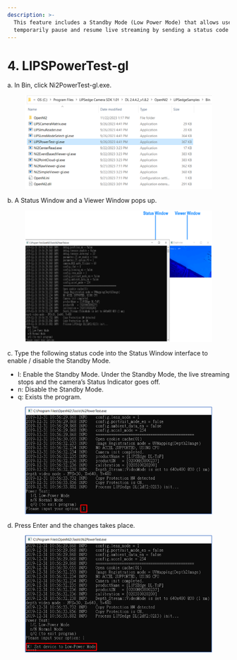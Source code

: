 ```yaml
---
description: >-
  This feature includes a Standby Mode (Low Power Mode) that allows users to
  temporarily pause and resume live streaming by sending a status code through
---
```


# 4. LIPSPowerTest-gl

a. In Bin, click Ni2PowerTest-gl.exe.

<figure><img src="../../.gitbook/assets/image (1).png" alt=""><figcaption></figcaption></figure>

b. A Status Window and a Viewer Window pops up.

<figure><img src="../../.gitbook/assets/image (2).png" alt=""><figcaption></figcaption></figure>

c. Type the following status code into the Status Window interface to\
enable / disable the Standby Mode.

* l: Enable the Standby Mode. Under the Standby Mode, the live streaming stops and the camera’s Status Indicator goes off.
* n: Disable the Standby Mode.
* q: Exists the program.

<figure><img src="../../.gitbook/assets/image (3).png" alt=""><figcaption></figcaption></figure>

&#x20;d. Press Enter and the changes takes place.

<figure><img src="../../.gitbook/assets/image (4).png" alt=""><figcaption></figcaption></figure>

&#x20;
